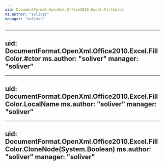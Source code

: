 ```yaml
---
uid: DocumentFormat.OpenXml.Office2010.Excel.FillColor
ms.author: "soliver"
manager: "soliver"
---
```


---
uid: DocumentFormat.OpenXml.Office2010.Excel.FillColor.#ctor
ms.author: "soliver"
manager: "soliver"
---

---
uid: DocumentFormat.OpenXml.Office2010.Excel.FillColor.LocalName
ms.author: "soliver"
manager: "soliver"
---

---
uid: DocumentFormat.OpenXml.Office2010.Excel.FillColor.CloneNode(System.Boolean)
ms.author: "soliver"
manager: "soliver"
---
